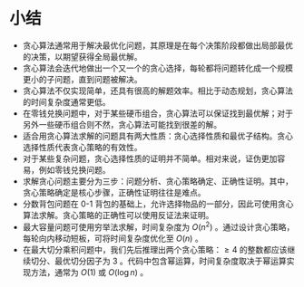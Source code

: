 # 小结

- 贪心算法通常用于解决最优化问题，其原理是在每个决策阶段都做出局部最优的决策，以期望获得全局最优解。
- 贪心算法会迭代地做出一个又一个的贪心选择，每轮都将问题转化成一个规模更小的子问题，直到问题被解决。
- 贪心算法不仅实现简单，还具有很高的解题效率。相比于动态规划，贪心算法的时间复杂度通常更低。
- 在零钱兑换问题中，对于某些硬币组合，贪心算法可以保证找到最优解；对于另外一些硬币组合则不然，贪心算法可能找到很差的解。
- 适合用贪心算法求解的问题具有两大性质：贪心选择性质和最优子结构。贪心选择性质代表贪心策略的有效性。
- 对于某些复杂问题，贪心选择性质的证明并不简单。相对来说，证伪更加容易，例如零钱兑换问题。
- 求解贪心问题主要分为三步：问题分析、贪心策略确定、正确性证明。其中，贪心策略确定是核心步骤，正确性证明往往是难点。
- 分数背包问题在 0-1 背包的基础上，允许选择物品的一部分，因此可使用贪心算法求解。贪心策略的正确性可以使用反证法来证明。
- 最大容量问题可使用穷举法求解，时间复杂度为 $O(n^2)$ 。通过设计贪心策略，每轮向内移动短板，可将时间复杂度优化至 $O(n)$ 。
- 在最大切分乘积问题中，我们先后推理出两个贪心策略：$\geq 4$ 的整数都应该继续切分、最优切分因子为 $3$ 。代码中包含幂运算，时间复杂度取决于幂运算实现方法，通常为 $O(1)$ 或 $O(\log n)$ 。
